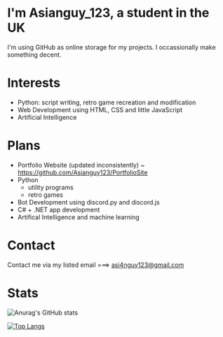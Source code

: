 # I'm Asianguy_123, a student in the UK
I'm using GitHub as online storage for my projects. I occassionally make something decent.

# Interests

- Python: script writing, retro game recreation and modification
- Web Development using HTML, CSS and little JavaScript
- Artificial Intelligence

# Plans

- Portfolio Website (updated inconsistently) ~ https://github.com/Asianguy123/PortfolioSite
- Python 
  - utility programs
  - retro games
- Bot Development using discord.py and discord.js
- C# + .NET app development
- Artifical Intelligence and machine learning

# Contact
Contact me via my listed email ===> asi4nguy123@gmail.com

# Stats

![Anurag's GitHub stats](https://github-readme-stats.vercel.app/api?username=asianguy123&show_icons=true&theme=dracula&count_private=true)

[![Top Langs](https://github-readme-stats.vercel.app/api/top-langs/?username=asianguy123&theme=dracula)](https://github.com/anuraghazra/github-readme-stats)
